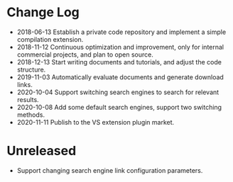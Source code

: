 # Change Log

- 2018-06-13 Establish a private code repository and implement a simple compilation extension.
- 2018-11-12 Continuous optimization and improvement, only for internal commercial projects, and plan to open source.
- 2018-12-13 Start writing documents and tutorials, and adjust the code structure.
- 2019-11-03 Automatically evaluate documents and generate download links.
- 2020-10-04 Support switching search engines to search for relevant results.
- 2020-10-08 Add some default search engines, support two switching methods.
- 2020-11-11 Publish to the VS extension plugin market.

# Unreleased

- Support changing search engine link configuration parameters.
